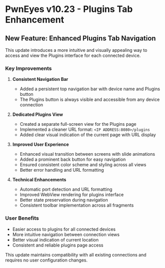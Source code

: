 # PwnEyes v10.23 - Plugins Tab Enhancement

## New Feature: Enhanced Plugins Tab Navigation

This update introduces a more intuitive and visually appealing way to access and view the Plugins interface for each connected device.

### Key Improvements

1. **Consistent Navigation Bar** 
   - Added a persistent top navigation bar with device name and Plugins button
   - The Plugins button is always visible and accessible from any device connection

2. **Dedicated Plugins View**
   - Created a separate full-screen view for the Plugins page
   - Implemented a cleaner URL format: `<IP ADDRESS:8080>/plugins`
   - Added clear visual indication of the current page with URL display

3. **Improved User Experience**
   - Enhanced visual transition between screens with slide animations
   - Added a prominent back button for easy navigation
   - Ensured consistent color scheme and styling across all views
   - Better error handling and URL formatting

4. **Technical Enhancements**
   - Automatic port detection and URL formatting
   - Improved WebView rendering for plugins interface
   - Better state preservation during navigation
   - Consistent toolbar implementation across all fragments

### User Benefits

- Easier access to plugins for all connected devices
- More intuitive navigation between connection views
- Better visual indication of current location
- Consistent and reliable plugins page access

This update maintains compatibility with all existing connections and requires no user configuration changes.
